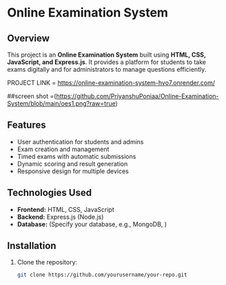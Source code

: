 # Online Examination System

## Overview
This project is an **Online Examination System** built using **HTML, CSS, JavaScript, and Express.js**. It provides a platform for students to take exams digitally and for administrators to manage questions efficiently.


PROJECT LINK = https://online-examination-system-hvo7.onrender.com/


##screen shot =(https://github.com/PriyanshuPoniaa/Online-Examination-System/blob/main/oes1.png?raw=true)


## Features
- User authentication for students and admins
- Exam creation and management
- Timed exams with automatic submissions
- Dynamic scoring and result generation
- Responsive design for multiple devices

## Technologies Used
- **Frontend:** HTML, CSS, JavaScript
- **Backend:** Express.js (Node.js)
- **Database:** (Specify your database, e.g., MongoDB, )

## Installation
1. Clone the repository:
   ```bash
   git clone https://github.com/yourusername/your-repo.git
